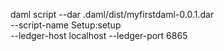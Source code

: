 daml script --dar .daml/dist/myfirstdaml-0.0.1.dar \
  --script-name Setup:setup \
  --ledger-host localhost --ledger-port 6865

